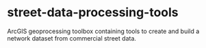 # street-data-processing-tools
ArcGIS geoprocessing toolbox containing tools to create and build a network dataset from commercial street data.
